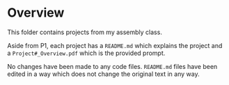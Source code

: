 # Overview

This folder contains projects from my assembly class.

Aside from P1, each project has a `README.md` which explains the project and a
`Project#_Overview.pdf` which is the provided prompt.

No changes have been made to any code files. `README.md` files have been edited
in a way which does not change the original text in any way.
